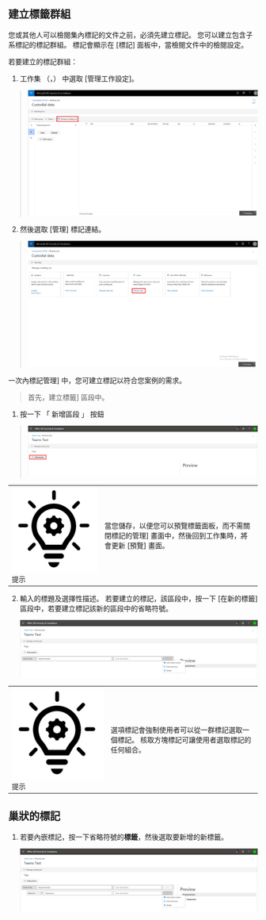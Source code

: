 ## <a name="create-tag-groups"></a>建立標籤群組

您或其他人可以檢閱集內標記的文件之前，必須先建立標記。 您可以建立包含子系標記的標記群組。 標記會顯示在 [標記] 面板中，當檢閱文件中的檢閱設定。

若要建立的標記群組：

1.  工作集 （，） 中選取 [管理工作設定]。

> ![](../media/ED_managews.png)

2.  然後選取 [管理] 標記連結。

> ![](../media/ED_managetags.png)

一次內標記管理] 中，您可建立標記以符合您案例的需求。

> 首先，建立標籤] 區段中。

1.  按一下 「 新增區段 」 按鈕

> ![包含螢幕擷取畫面會自動產生的描述中的圖片](../media/ED_addtagsection.png)

|                                                                                                                             |                                                                                                                                                                 |
| --------------------------------------------------------------------------------------------------------------------------- | --------------------------------------------------------------------------------------------------------------------------------------------------------------- |
| ![](../media/ED_tipicon.png)提示 | 當您儲存，以便您可以預覽標籤面板，而不需關閉標記的管理] 畫面中，然後回到工作集時，將會更新 [預覽] 畫面。 |

2.  輸入的標題及選擇性描述。 若要建立的標記，該區段中，按一下 [在新的標籤] 區段中，若要建立標記該新的區段中的省略符號。
    
    ![行動電話的螢幕擷取畫面會自動產生描述](../media/ED_createtag.png)

|                                                                                                                             |                                                                                                                                         |
| --------------------------------------------------------------------------------------------------------------------------- | --------------------------------------------------------------------------------------------------------------------------------------- |
| ![](../media/ED_tipicon.png)提示 | 選項標記會強制使用者可以從一群標記選取一個標記。 核取方塊標記可讓使用者選取標記的任何組合。 |

## <a name="nested-tags"></a>巢狀的標記

1.  若要內嵌標記，按一下省略符號的**標籤**，然後選取要新增的新標籤。
    
    ![](../media/ED_tagnesting.png)

